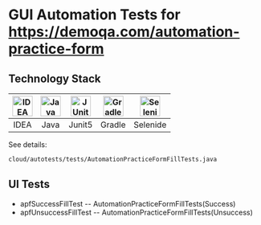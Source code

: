 # GUI Automation Tests for https://demoqa.com/automation-practice-form

## Technology Stack
| <a href="https://www.jetbrains.com/idea/"><img src="https://starchenkov.pro/qa-guru/img/skills/Intelij_IDEA.svg" width="40" height="40"  alt="IDEA"/></a> | <a href="https://www.jetbrains.com/idea/"><img src="https://starchenkov.pro/qa-guru/img/skills/Java.svg" width="40" height="40"  alt="Java"/></a> |<a href="https://www.jetbrains.com/idea/"><img src="https://starchenkov.pro/qa-guru/img/skills/JUnit5.svg" width="40" height="40"  alt="JUnit 5"/></a> | <a href="https://www.jetbrains.com/idea/"><img src="https://starchenkov.pro/qa-guru/img/skills/Gradle.svg" width="40" height="40"  alt="Gradle"/></a> |<a href="https://www.jetbrains.com/idea/"><img src="https://starchenkov.pro/qa-guru/img/skills/Selenide.svg" width="40" height="40"  alt="Selenide"/></a> |
| :---------: | :---------: | :---------: | :---------: | :---------: |
| IDEA | Java | Junit5 | Gradle | Selenide |

See details:  
```bash
cloud/autotests/tests/AutomationPracticeFormFillTests.java
```
## UI Tests
* apfSuccessFillTest        --  AutomationPracticeFormFillTests(Success)
* apfUnsuccessFillTest      --  AutomationPracticeFormFillTests(Unsuccess)


